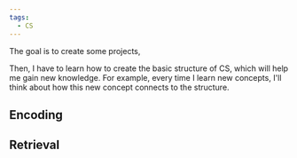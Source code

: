```yaml
---
tags:
  - CS
---
```

The goal is to create some projects, 

Then, I have to learn how to create the basic structure of CS, which will help me gain new knowledge. For example, every time I learn new concepts, I'll think about how this new concept connects to the structure.
## Encoding

## Retrieval